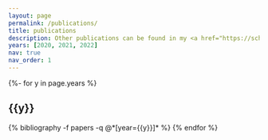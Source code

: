 ```yaml
---
layout: page
permalink: /publications/
title: publications
description: Other publications can be found in my <a href="https://scholar.google.com/citations?hl=en&user=CsJKBq4AAAAJ">Google Scholar</a>.
years: [2020, 2021, 2022]
nav: true
nav_order: 1
---
```

<!-- _pages/publications.md -->
<div class="publications">

{%- for y in page.years %}
  <h2 class="year">{{y}}</h2>
  {% bibliography -f papers -q @*[year={{y}}]* %}
{% endfor %}

</div>
